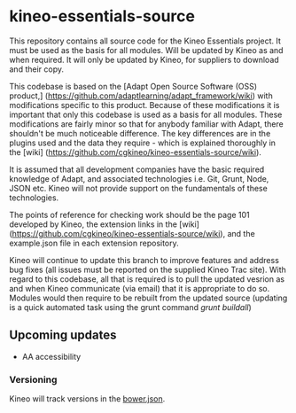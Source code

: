 kineo-essentials-source
=======================

This repository contains all source code for the Kineo Essentials project. It must be used as the basis for all modules. Will be updated by Kineo as and when required. It will only be updated by Kineo, for suppliers to download and their copy.

This codebase is based on the [Adapt Open Source Software (OSS) product,] (https://github.com/adaptlearning/adapt_framework/wiki) with modifications specific to this product. Because of these modifications it is important that only this codebase is used as a basis for all modules. These modifications are fairly minor so that for anybody familiar with Adapt, there shouldn't be much noticeable difference. The key differences are in the plugins used and the data they require - which is explained thoroughly in the [wiki] (https://github.com/cgkineo/kineo-essentials-source/wiki).


It is assumed that all development companies have the basic required knowledge of Adapt, and associated technologies i.e. Git, Grunt, Node, JSON etc. Kineo will not provide support on the fundamentals of these technologies.  

The points of reference for checking work should be the page 101 developed by Kineo, the extension links in the [wiki] (https://github.com/cgkineo/kineo-essentials-source/wiki), and the example.json file in each extension repository.

Kineo will continue to update this branch to improve features and address bug fixes (all issues must be reported on the supplied Kineo Trac site). With regard to this codebase, all that is required is to pull the updated vesrion as and when Kineo communicate (via email) that it is appropriate to do so. Modules would then require to be rebuilt from the updated source (updating is a quick automated task using the grunt command _grunt buildall_)


## Upcoming updates
* AA accessibility

### Versioning
Kineo will track versions in the [bower.json](https://github.com/cgkineo/kineo-essentials-source/blob/master/bower.json). 
